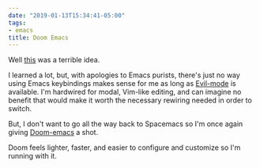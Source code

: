 ```yaml
---
date: "2019-01-13T15:34:41-05:00"
tags:
- emacs
title: Doom Emacs
---
```


Well [this](https://www.baty.net/2019/mastering-emacs-again/) was a terrible
idea.

I learned a lot, but, with apologies to Emacs purists, there's just no way using
Emacs keybindings makes sense for me as long as
[Evil-mode](https://github.com/emacs-evil/evil) is available. I'm hardwired for
modal, Vim-like editing, and can imagine no benefit that would make it worth the
necessary rewiring needed in order to switch.

But, I don't want to go all the way back to Spacemacs so I'm once again giving
[Doom-emacs](https://github.com/hlissner/doom-emacs/tree/develop) a shot.

Doom feels lighter, faster, and easier to configure and customize so I'm running
with it.



